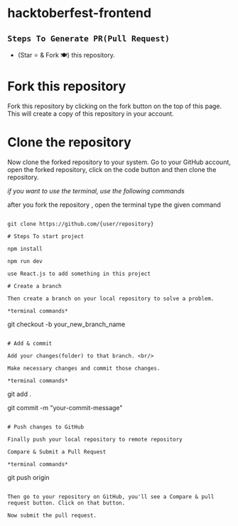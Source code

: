 # hacktoberfest-frontend




##  `Steps To Generate PR(Pull Request)`

- (Star ⭐ & Fork 🍽️) this repository.



# Fork this repository

Fork this repository by clicking on the fork button on the top of this page. This will create a copy of this repository in your account.

# Clone the repository

Now clone the forked repository to your system. Go to your GitHub account, open the forked repository, click on the code button and then clone the repository.

*if you want to use the terminal, use the following commands*

after you fork the repository , open the terminal type the given command

```

git clone https://github.com/{user/repository}

# Steps To start project

npm install 

npm run dev

use React.js to add something in this project

# Create a branch

Then create a branch on your local repository to solve a problem.

*terminal commands*

```

git checkout -b your_new_branch_name

```

# Add & commit

Add your changes(folder) to that branch. <br/>

Make necessary changes and commit those changes. 

*terminal commands*

```

git add .

git commit -m "your-commit-message"

```

# Push changes to GitHub

Finally push your local repository to remote repository

Compare & Submit a Pull Request

*terminal commands*

```

git push origin <branch-name>

```

Then go to your repository on GitHub, you'll see a Compare & pull request button. Click on that button.

Now submit the pull request.
